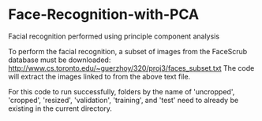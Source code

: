 # Face-Recognition-with-PCA
Facial recognition performed using principle component analysis

To perform the facial recognition, a subset of images from the FaceScrub database must be downloaded:
http://www.cs.toronto.edu/~guerzhoy/320/proj3/faces_subset.txt
The code will extract the images linked to from the above text file.


For this code to run successfully, folders by the name of 'uncropped', 'cropped', 'resized', 'validation', 'training', and 'test' need to already be existing in the current directory. 
